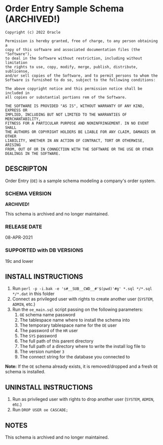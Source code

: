 # Order Entry Sample Schema  (ARCHIVED!)

```
Copyright (c) 2022 Oracle

Permission is hereby granted, free of charge, to any person obtaining a
copy of this software and associated documentation files (the "Software"),
to deal in the Software without restriction, including without limitation
the rights to use, copy, modify, merge, publish, distribute, sublicense,
and/or sell copies of the Software, and to permit persons to whom the
Software is furnished to do so, subject to the following conditions:

The above copyright notice and this permission notice shall be included in
all copies or substantial portions rem of the Software.

THE SOFTWARE IS PROVIDED "AS IS", WITHOUT WARRANTY OF ANY KIND, EXPRESS OR
IMPLIED, INCLUDING BUT NOT LIMITED TO THE WARRANTIES OF MERCHANTABILITY,
FITNESS FOR A PARTICULAR PURPOSE AND NONINFRINGEMENT. IN NO EVENT SHALL
THE AUTHORS OR COPYRIGHT HOLDERS BE LIABLE FOR ANY CLAIM, DAMAGES OR OTHER
LIABILITY, WHETHER IN AN ACTION OF CONTRACT, TORT OR OTHERWISE, ARISING
FROM, OUT OF OR IN CONNECTION WITH THE SOFTWARE OR THE USE OR OTHER
DEALINGS IN THE SOFTWARE.
```

## DESCRIPTON

Order Entry (`OE`) is a sample schema modeling a company's order system.

### SCHEMA VERSION

**ARCHIVED!**

This schema is archived and no longer maintained.

### RELEASE DATE

08-APR-2021

### SUPPORTED with DB VERSIONS

19c and lower

## INSTALL INSTRUCTIONS
1. Run `perl -p -i.bak -e 's#__SUB__CWD__#'$(pwd)'#g' *.sql */*.sql */*.dat` in this folder
2. Connect as privileged user with rights to create another user (`SYSTEM`, `ADMIN`, etc.)
3. Run the `oe_main.sql` script passing on the following parameters:
    1. `OE` schema name password
    2. The tablespace name where to install the schema into
    3. The temporary tablespace name for the `OE` user
    4. The password of the `HR` user
    5. The `SYS` password
    6. The full path of this parent directory
    7. The full path of a directory where to write the install log file to
    8. The version number `3`
    9. The connect string for the database you connected to

**Note:** If the `OE` schema already exists, it is removed/dropped and 
        a fresh `OE` schema is installed.

## UNINSTALL INSTRUCTIONS

1. Run as privileged user with rights to drop another user (`SYSTEM`, `ADMIN`, etc.)
2. Run `DROP USER oe CASCADE;`

## NOTES
This schema is archived and no longer maintained.
